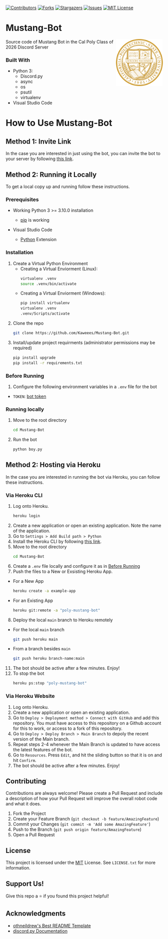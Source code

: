 [![Contributors][contributors-shield]][contributors-url]
[![Forks][forks-shield]][forks-url]
[![Stargazers][stars-shield]][stars-url]
[![Issues][issues-shield]][issues-url]
[![MIT License][license-shield]][license-url]

# Mustang-Bot

<!-- PROJECT LOGO -->
[<img src="assets/img/Cal-Poly-University-Seal.png" align="right" width="150">](https://github.com/Kaweees/Mustang-Bot)

Source code of Mustang Bot in the Cal Poly Class of 2026 Discord Server

<!-- BUILT WITH -->
### Built With

- Python 3:
  - Discord.py
  - async
  - os
  - psutil
  - virtualenv
- Visual Studio Code

# How to Use Mustang-Bot

## Method 1: Invite Link
In the case you are interested in just using the bot, you can invite the bot to your server by following [this link](https://discord.com/oauth2/authorize?client_id=957743101995274280&permissions=8&scope=bot).

## Method 2: Running it Locally

To get a local copy up and running follow these instructions.

### Prerequisites

- Working Python 3 >= 3.10.0 installation
  - [pip](https://appuals.com/fix-pip-is-not-recognized-as-an-internal-or-external-command/) is working

- Visual Studio Code
  - [Python](https://marketplace.visualstudio.com/items?itemName=ms-python.python) Extension


### Installation

1. Create a Virtual Python Environment
    - Creating a Virtual Enviorment (Linux):
      ```sh
      virtualenv .venv
      source .venv/bin/activate
      ```
    - Creating a Virtual Enviorment (Windows):
      ```sh
      pip install virtualenv
      virtualenv .venv
      .venv/Scripts/activate
      ```
2. Clone the repo
    ```sh
    git clone https://github.com/Kaweees/Mustang-Bot.git
    ```
3. Install/update project requirments (administrator permissions may be required)
    ```sh
    pip install upgrade
    pip install -r requirements.txt
    ```

### Before Running
1. Configure the following environment variables in a `.env` file for the bot
  - `TOKEN`: [bot token](https://discordpy.readthedocs.io/en/stable/discord.html)

### Running locally
1. Move to the root directory
    ```sh
    cd Mustang-Bot
    ```

2. Run the bot
    ```sh
    python boy.py
    ````

## Method 2: Hosting via Heroku

In the case you are interested in running the bot via Heroku, you can follow these instructions.

### Via Heroku CLI
1. Log onto Heroku.
    ```sh
    heroku login
    ```
2. Create a new application or open an existing application. Note the name of the application.
3. Go to `Settings > Add Build path > Python`
4. Install the Heroku CLI by following [this link](https://devcenter.heroku.com/articles/heroku-cli).
5. Move to the root directory
    ```sh
    cd Mustang-Bot
    ```
6. Create a `.env` file locally and configure it as in [Before Running](###Before-Running)
7. Push the files to a New or Exsisting Heroku App.
  - For a New App
    ```sh
    heroku create -a example-app
    ```
  - For an Existing App
    ```sh
    heroku git:remote -a "poly-mustang-bot"
    ```
8. Deploy the local `main` branch to Heroku remotely
  - For the local `main` branch
    ```sh
    git push heroku main
    ```
  - From a branch besides `main`
    ```sh
    git push heroku branch-name:main
    ```
11. The bot should be active after a few minutes. Enjoy!
12. To stop the bot
    ```sh
    heroku ps:stop "poly-mustang-bot"  
    ```

### Via Heroku Website
1. Log onto Heroku.
2. Create a new application or open an existing application.
3. Go to `Deploy > Deployment method > Connect with GitHub` and add this repository. You must have access to this repository on a Github account for this to work, or access to a fork of this repository.
4. Go to `Deploy > Deploy Branch > Main Branch` to depoly the recent version of the Main branch.
5. Repeat steps 2-4 whenever the Main Branch is updated to have access the latest features of the bot.
6. Go to `Resources`. Press `Edit`, and hit the sliding button so that it is on and hit `Confirm`.
7. The bot should be active after a few minutes. Enjoy!

<!-- CONTRIBUTING -->
## Contributing

Contributions are always welcome! Please create a Pull Request and include a description of how your Pull Request will improve the overall robot code and what it does.

1. Fork the Project
2. Create your Feature Branch (`git checkout -b feature/AmazingFeature`)
3. Commit your Changes (`git commit -m 'Add some AmazingFeature'`)
4. Push to the Branch (`git push origin feature/AmazingFeature`)
5. Open a Pull Request

<!-- LICENSE -->
## License

This project is licensed under the [MIT](https://opensource.org/licenses/MIT) License. See `LICENSE.txt` for more information.

<!-- SUPPORT US -->
## Support Us!

Give this repo a ⭐️ if you found this project helpful!

## Acknowledgments

- [othneildrew's Best README Template](https://github.com/othneildrew/Best-README-Template)
- [discord.py Documentation](https://discordpy.readthedocs.io/en/stable/)

<!-- MARKDOWN LINKS & IMAGES -->
[contributors-shield]: https://img.shields.io/github/contributors/Kaweees/Mustang-Bot.svg?style=for-the-badge
[contributors-url]: https://github.com/Kaweees/Mustang-Bot/graphs/contributors
[forks-shield]: https://img.shields.io/github/forks/Kaweees/Mustang-Bot.svg?style=for-the-badge
[forks-url]: https://github.com/Kaweees/Mustang-Bot/network/members
[stars-shield]: https://img.shields.io/github/stars/Kaweees/Mustang-Bot.svg?style=for-the-badge
[stars-url]: https://github.com/Kaweees/Mustang-Bot/stargazers
[issues-shield]: https://img.shields.io/github/issues/Kaweees/Mustang-Bot.svg?style=for-the-badge
[issues-url]: https://github.com/Kaweees/Mustang-Bot/issues
[license-shield]: https://img.shields.io/github/license/Kaweees/Mustang-Bot.svg?style=for-the-badge
[license-url]: https://github.com/Kaweees/Mustang-Bot/blob/master/LICENSE.txt
